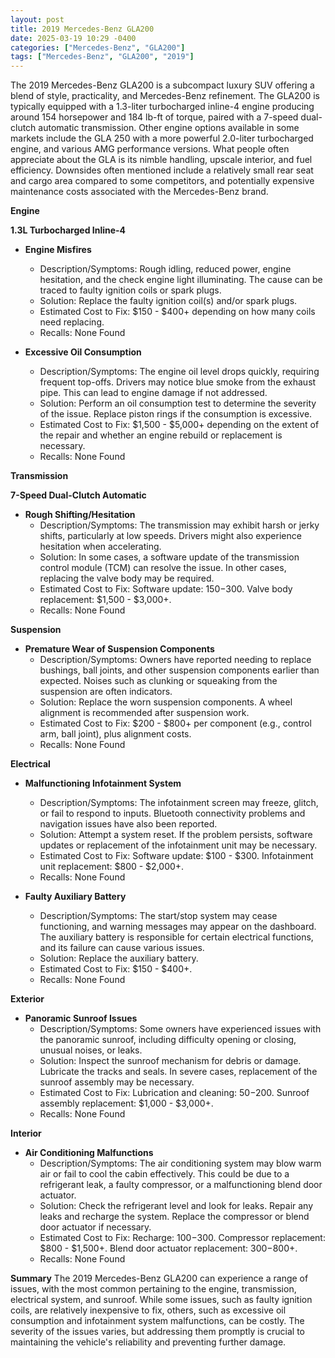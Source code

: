 ```yaml
---
layout: post
title: 2019 Mercedes-Benz GLA200
date: 2025-03-19 10:29 -0400
categories: ["Mercedes-Benz", "GLA200"]
tags: ["Mercedes-Benz", "GLA200", "2019"]
---
```

The 2019 Mercedes-Benz GLA200 is a subcompact luxury SUV offering a blend of style, practicality, and Mercedes-Benz refinement. The GLA200 is typically equipped with a 1.3-liter turbocharged inline-4 engine producing around 154 horsepower and 184 lb-ft of torque, paired with a 7-speed dual-clutch automatic transmission. Other engine options available in some markets include the GLA 250 with a more powerful 2.0-liter turbocharged engine, and various AMG performance versions. What people often appreciate about the GLA is its nimble handling, upscale interior, and fuel efficiency. Downsides often mentioned include a relatively small rear seat and cargo area compared to some competitors, and potentially expensive maintenance costs associated with the Mercedes-Benz brand.

**Engine**

**1.3L Turbocharged Inline-4**

*   **Engine Misfires**
    *   Description/Symptoms: Rough idling, reduced power, engine hesitation, and the check engine light illuminating. The cause can be traced to faulty ignition coils or spark plugs.
    *   Solution: Replace the faulty ignition coil(s) and/or spark plugs.
    *   Estimated Cost to Fix: $150 - $400+ depending on how many coils need replacing.
    * Recalls: None Found

*   **Excessive Oil Consumption**
    *   Description/Symptoms: The engine oil level drops quickly, requiring frequent top-offs. Drivers may notice blue smoke from the exhaust pipe. This can lead to engine damage if not addressed.
    *   Solution: Perform an oil consumption test to determine the severity of the issue. Replace piston rings if the consumption is excessive.
    *   Estimated Cost to Fix: $1,500 - $5,000+ depending on the extent of the repair and whether an engine rebuild or replacement is necessary.
    * Recalls: None Found

**Transmission**

**7-Speed Dual-Clutch Automatic**

*   **Rough Shifting/Hesitation**
    *   Description/Symptoms: The transmission may exhibit harsh or jerky shifts, particularly at low speeds. Drivers might also experience hesitation when accelerating.
    *   Solution: In some cases, a software update of the transmission control module (TCM) can resolve the issue. In other cases, replacing the valve body may be required.
    *   Estimated Cost to Fix: Software update: $150-$300. Valve body replacement: $1,500 - $3,000+.
    * Recalls: None Found

**Suspension**

*   **Premature Wear of Suspension Components**
    *   Description/Symptoms: Owners have reported needing to replace bushings, ball joints, and other suspension components earlier than expected. Noises such as clunking or squeaking from the suspension are often indicators.
    *   Solution: Replace the worn suspension components. A wheel alignment is recommended after suspension work.
    *   Estimated Cost to Fix: $200 - $800+ per component (e.g., control arm, ball joint), plus alignment costs.
    * Recalls: None Found

**Electrical**

*   **Malfunctioning Infotainment System**
    *   Description/Symptoms: The infotainment screen may freeze, glitch, or fail to respond to inputs. Bluetooth connectivity problems and navigation issues have also been reported.
    *   Solution: Attempt a system reset. If the problem persists, software updates or replacement of the infotainment unit may be necessary.
    *   Estimated Cost to Fix: Software update: $100 - $300. Infotainment unit replacement: $800 - $2,000+.
    * Recalls: None Found

*   **Faulty Auxiliary Battery**
    *   Description/Symptoms: The start/stop system may cease functioning, and warning messages may appear on the dashboard. The auxiliary battery is responsible for certain electrical functions, and its failure can cause various issues.
    *   Solution: Replace the auxiliary battery.
    *   Estimated Cost to Fix: $150 - $400+.
    * Recalls: None Found

**Exterior**

*   **Panoramic Sunroof Issues**
    *   Description/Symptoms: Some owners have experienced issues with the panoramic sunroof, including difficulty opening or closing, unusual noises, or leaks.
    *   Solution: Inspect the sunroof mechanism for debris or damage. Lubricate the tracks and seals. In severe cases, replacement of the sunroof assembly may be necessary.
    *   Estimated Cost to Fix: Lubrication and cleaning: $50-$200. Sunroof assembly replacement: $1,000 - $3,000+.
    * Recalls: None Found

**Interior**

*   **Air Conditioning Malfunctions**
    *   Description/Symptoms: The air conditioning system may blow warm air or fail to cool the cabin effectively. This could be due to a refrigerant leak, a faulty compressor, or a malfunctioning blend door actuator.
    *   Solution: Check the refrigerant level and look for leaks. Repair any leaks and recharge the system. Replace the compressor or blend door actuator if necessary.
    *   Estimated Cost to Fix: Recharge: $100-$300. Compressor replacement: $800 - $1,500+. Blend door actuator replacement: $300-$800+.
    * Recalls: None Found

**Summary**
The 2019 Mercedes-Benz GLA200 can experience a range of issues, with the most common pertaining to the engine, transmission, electrical system, and sunroof. While some issues, such as faulty ignition coils, are relatively inexpensive to fix, others, such as excessive oil consumption and infotainment system malfunctions, can be costly. The severity of the issues varies, but addressing them promptly is crucial to maintaining the vehicle's reliability and preventing further damage.

